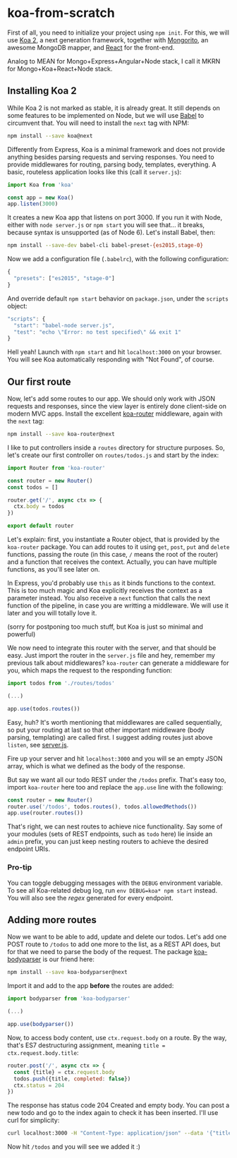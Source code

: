 # koa-from-scratch

First of all, you need to initialize your project using `npm init`. For this,
we will use [Koa 2][koa-url], a next generation framework, together with
[Mongorito][mongorito-url], an awesome MongoDB mapper, and [React][react-url]
for the front-end.

Analog to MEAN for Mongo+Express+Angular+Node stack, I call it MKRN for
Mongo+Koa+React+Node stack.

## Installing Koa 2

While Koa 2 is not marked as stable, it is already great. It still depends on
some features to be implemented on Node, but we will use [Babel][babel-url]
to circumvent that. You will need to install the `next` tag with NPM:

```sh
npm install --save koa@next
```

Differently from Express, Koa is a minimal framework and does not provide
anything besides parsing requests and serving responses. You need to provide
middlewares for routing, parsing body, templates, everything. A basic, routeless
application looks like this (call it `server.js`):

```js
import Koa from 'koa'

const app = new Koa()
app.listen(3000)
```

It creates a new Koa app that listens on port 3000. If you run it with Node,
either with `node server.js` or `npm start` you will see that... it breaks,
because syntax is unsupported (as of Node 6). Let's install Babel, then:

```sh
npm install --save-dev babel-cli babel-preset-{es2015,stage-0}
```

Now we add a configuration file (`.babelrc`), with the following configuration:

```js
{
  "presets": ["es2015", "stage-0"]
}
```

And override default `npm start` behavior on `package.json`, under the `scripts`
object:

```js
"scripts": {
  "start": "babel-node server.js",
  "test": "echo \"Error: no test specified\" && exit 1"
}
```

Hell yeah! Launch with `npm start` and hit `localhost:3000` on your browser. You
will see Koa automatically responding with "Not Found", of course.

## Our first route

Now, let's add some routes to our app. We should only work with JSON requests
and responses, since the view layer is entirely done client-side on modern MVC
apps. Install the excellent [koa-router][koa-router-url] middleware, again with
the `next` tag:

```sh
npm install --save koa-router@next
```

I like to put controllers inside a `routes` directory for structure purposes.
So, let's create our first controller on `routes/todos.js` and start by the
index:

```js
import Router from 'koa-router'

const router = new Router()
const todos = []

router.get('/', async ctx => {
  ctx.body = todos
})

export default router
```

Let's explain: first, you instantiate a Router object, that is provided by the
`koa-router` package. You can add routes to it using `get`, `post`, `put` and
`delete` functions, passing the route (in this case, `/` means the root of the
router) and a function that receives the context. Actually, you can have
multiple functions, as you'll see later on.

In Express, you'd probably use `this` as it binds functions to the context.
This is too much magic and Koa explicitly receives the context as a parameter
instead. You also receive a `next` function that calls the next function of the
pipeline, in case you are writting a middleware. We will use it later and you
will totally love it.

(sorry for postponing too much stuff, but Koa is just so minimal and powerful)

We now need to integrate this router with the server, and that should be easy.
Just import the router in the `server.js` file and hey, remember my previous
talk about middlewares? `koa-router` can generate a middleware for you, which
maps the request to the responding function:

```js
import todos from './routes/todos'

(...)

app.use(todos.routes())
```

Easy, huh? It's worth mentioning that middlewares are called sequentially, so
put your routing at last so that other important middleware (body parsing,
templating) are called first. I suggest adding routes just above `listen`, see
[server.js](server.js).

Fire up your server and hit `localhost:3000` and you will se an empty JSON
array, which is what we defined as the body of the response.

But say we want all our todo REST under the `/todos` prefix. That's easy too,
import `koa-router` here too and replace the `app.use` line with the following:

```js
const router = new Router()
router.use('/todos', todos.routes(), todos.allowedMethods())
app.use(router.routes())
```

That's right, we can nest routes to achieve nice functionality. Say some of your
modules (sets of REST endpoints, such as `todo` here) lie inside an `admin`
prefix, you can just keep nesting routers to achieve the desired endpoint URIs.

### Pro-tip
You can toggle debugging messages with the `DEBUG` environment variable. To see
all Koa-related debug log, run `env DEBUG=koa* npm start` instead. You will also
see the *regex* generated for every endpoint.

## Adding more routes

Now we want to be able to add, update and delete our todos. Let's add one POST
route to `/todos` to add one more to the list, as a REST API does, but for that
we need to parse the body of the request. The package
[koa-bodyparser][koa-bodyparser-url] is our friend here:

```sh
npm install --save koa-bodyparser@next
```

Import it and add to the app **before** the routes are added:

```js
import bodyparser from 'koa-bodyparser'

(...)

app.use(bodyparser())
```

Now, to access body content, use `ctx.request.body` on a route. By the way,
that's ES7 destructuring assignment, meaning `title = ctx.request.body.title`:

```js
router.post('/', async ctx => {
  const {title} = ctx.request.body
  todos.push({title, completed: false})
  ctx.status = 204
})
```

The response has status code 204 Created and empty body. You can post a new todo
and go to the index again to check it has been inserted. I'll use curl for
simplicity:

```sh
curl localhost:3000 -H "Content-Type: application/json" --data '{"title": "Be awesome"}'
```

Now hit `/todos` and you will see we added it :)

[babel-url]: https://babeljs.io/
[koa-url]: https://github.com/koajs/koa/tree/v2.x
[koa-bodyparser-url]: https://github.com/koajs/bodyparser/tree/next
[koa-router-url]: https://github.com/alexmingoia/koa-router/tree/master
[mongorito-url]: https://github.com/vdemedes/mongorito
[react-url]: https://github.com/facebook/react
